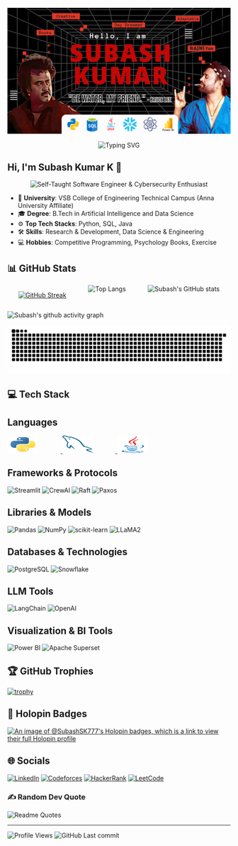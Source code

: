 ![Subash's Banner](https://github.com/SubashSK777/SubashSK777/blob/main/Assets/Gitanner.png)

<p align="center">
  <img src="https://readme-typing-svg.herokuapp.com/?font=Josefin+Sans&weight=700&size=36&pause=1000&color=DC143C&vCenter=true&width=800&lines=AI+%26+Data+Science:+Brains+Behind+the+Bots;Researcher:+Always+Asking+Why;Creativity:+My+Secret+Weapon;Rajini+Fan:+Living+in+Style!" alt="Typing SVG"/>
</p>

## Hi, I'm Subash Kumar K 👋

<p align="center">
    <img src="https://img.shields.io/badge/Self--Taught_AI_Engineer_%26_Technology_Enthusiast-crimson?style=for-the-badge&logoColor=white" alt="Self-Taught Software Engineer & Cybersecurity Enthusiast" width="3000" height="60"/>
</p>


- 🏫 **University**: VSB College of Engineering Technical Campus (Anna University Affiliate)
- 🎓 **Degree**: B.Tech in Artificial Intelligence and Data Science
- ⚙️ **Top Tech Stacks**: Python, SQL, Java
- 🛠️ **Skills**: Research & Development, Data Science & Engineering
- 💻 **Hobbies**: Competitive Programming, Psychology Books, Exercise

## 📊 GitHub Stats

<div align="center" style="display: flex; justify-content: space-around;">

  [![GitHub Streak](https://github-readme-streak-stats-wine-sigma.vercel.app?user=SubashSK777&theme=cobalt&hide_border=true)](https://git.io/streak-stats)

  <img src="https://github-readme-stats.vercel.app/api/top-langs/?username=SubashSK777&layout=compact&hide_border=true&theme=chartreuse-dark&v=20251012051624" alt="Top Langs" />

  <img src="https://github-readme-stats.vercel.app/api?username=SubashSK777&theme=chartreuse-dark&hide_border=true&show_icons=true&v=20251012051624" alt="Subash's GitHub stats" />

</div>


<!-- Contribution Graph -->
![Subash's github activity graph](https://github-readme-activity-graph.vercel.app/graph?username=SubashSK777&theme=github-compact&v=20251012051624)

![snake gif](https://github.com/SubashSK777/SubashSK777/blob/output/github-snake-dark.svg)


<!-- Tech Stack -->
## 💻 Tech Stack

## Languages
<a href="https://www.python.org" target="_blank" rel="noreferrer"> 
    <img src="https://raw.githubusercontent.com/devicons/devicon/master/icons/python/python-original.svg" 
         alt="python" width="70" height="40" style="margin-right: 50px;"/> 
</a>

<a href="https://www.mysql.com/" target="_blank" rel="noreferrer"> 
    <img src="https://raw.githubusercontent.com/devicons/devicon/master/icons/mysql/mysql-original.svg" 
         alt="mysql" width="70" height="40" style="margin-right: 50px;"/> 
</a>

<a href="https://www.java.com" target="_blank" rel="noreferrer"> 
    <img src="https://raw.githubusercontent.com/devicons/devicon/master/icons/java/java-original.svg" 
         alt="java" width="70" height="40" style="margin-right: 50px;"/> 
</a>

## Frameworks & Protocols
![Streamlit](https://img.shields.io/badge/Streamlit-FF4B4B?style=for-the-badge&logo=streamlit&logoColor=white)
![CrewAI](https://img.shields.io/badge/CrewAI-00A1F1?style=for-the-badge&logo=crewai&logoColor=white)
![Raft](https://img.shields.io/badge/Raft-1E90FF?style=for-the-badge)
![Paxos](https://img.shields.io/badge/Paxos-6A5ACD?style=for-the-badge)

## Libraries & Models
![Pandas](https://img.shields.io/badge/Pandas-150458?style=for-the-badge&logo=pandas&logoColor=white)
![NumPy](https://img.shields.io/badge/NumPy-013243?style=for-the-badge&logo=numpy&logoColor=white)
![scikit-learn](https://img.shields.io/badge/scikit--learn-F7931E?style=for-the-badge&logo=scikitlearn&logoColor=white)
![LLaMA2](https://img.shields.io/badge/LLaMA2-003366?style=for-the-badge)

## Databases & Technologies
![PostgreSQL](https://img.shields.io/badge/PostgreSQL-336791?style=for-the-badge&logo=postgresql&logoColor=white)
![Snowflake](https://img.shields.io/badge/Snowflake-56B9EB?style=for-the-badge&logo=snowflake&logoColor=white)

## LLM Tools
![LangChain](https://img.shields.io/badge/LangChain-000000?style=for-the-badge)
![OpenAI](https://img.shields.io/badge/OpenAI-412991?style=for-the-badge&logo=openai&logoColor=white)

## Visualization & BI Tools
![Power BI](https://img.shields.io/badge/Power%20BI-F2C811?style=for-the-badge&logo=powerbi&logoColor=white)
![Apache Superset](https://img.shields.io/badge/Apache%20Superset-1A73E8?style=for-the-badge&logo=apache-superset&logoColor=white)

<!-- GitHub Trophies -->
## 🏆 GitHub Trophies
[![trophy](https://github-profile-trophy.vercel.app/?username=SubashSK777&theme=monokai&row=2&column=6&no-bg=true&title=Stars,Followers,Repositories,Commits,PullRequest,Organizations&margin-w=10&margin-h=5)](https://github.com/ryo-ma/github-profile-trophy)

<!-- Holopin Badges -->
## 📛 Holopin Badges
[![An image of @SubashSK777's Holopin badges, which is a link to view their full Holopin profile](https://holopin.me/SubashSK777)](https://holopin.io/@SubashSK777)

<!-- Socials -->
## 🌐 Socials
[![LinkedIn](https://img.shields.io/badge/LinkedIn-%230077B5.svg?logo=linkedin&logoColor=white&style=for-the-badge)](https://linkedin.com/in/SubashSK777) 
[![Codeforces](https://img.shields.io/badge/Codeforces-%231F8ACB.svg?logo=codeforces&logoColor=white&style=for-the-badge)](https://codeforces.com/profile/SubashSK)
[![HackerRank](https://img.shields.io/badge/HackerRank-%232EC866.svg?logo=hackerrank&logoColor=white&style=for-the-badge)](https://www.hackerrank.com/profile/subashsk11831)
[![LeetCode](https://img.shields.io/badge/LeetCode-%23FFA116.svg?logo=leetcode&logoColor=white&style=for-the-badge)](https://leetcode.com/SubashSK777)


<!-- Random Dev Quote -->
### ✍️ Random Dev Quote

![Readme Quotes](https://quotes-github-readme.vercel.app/api?type=horizontal&theme=chartreuse-dark&hide_border=true&show_icons=true)

<hr/>

<!-- Status -->
![Profile Views](https://komarev.com/ghpvc/?username=SubashSK777)
![GitHub Last commit](https://img.shields.io/github/last-commit/SubashSK777/SubashSK777)


